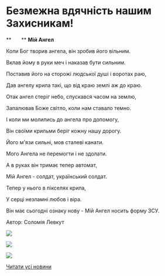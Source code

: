 # Безмежна вдячність нашим Захисникам!

**       ** **Мій Ангел**

Коли Бог творив ангела, він зробив його вільним.

Вклав йому в руки меч і наказав бути сильним.

Поставив його на сторожі людської душі і воротах раю,

Дав ангелу крила такі, що від краю землі аж до краю.

Отак ангел стеріг небо, спускався часом на землю,

Запалював Боже світло, коли нам ставало темно.

І коли ми молились до ангела про допомогу,

Він своїми крильми беріг кожну нашу дорогу.

Його м'язи сильні, мов сталеві канати.

Мого Ангела не перемогти і не здолати.

А в руках він тримає тепер автомат,

Мій Ангел - солдат, український солдат.

Тепер у нього в пікселях крила,

У серці незламні любов і віра.

Він має сьогодні ознаку нову - 
Мій Ангел носить форму ЗСУ.

Автор: Соломія Левкут

![](/images/blog/безмежна-вдячність-нашим-захисникам/зсу2.jpg)

![](/images/blog/безмежна-вдячність-нашим-захисникам/зсу3.jpg)

![](/images/blog/безмежна-вдячність-нашим-захисникам/зсу1.jpg)

[Читати усі новини](/news)
